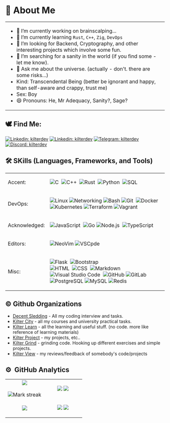 


# 👋 About Me

<table  style="width: 100%">
<tr border="none">
<td>

- 🔭 I’m currently working on brainscalping...
- 🌱 I’m currently learning `Rust`, `C++`, `Zig`, `DevOps`
- 👯 I’m looking for Backend, Cryptography, and other interesting projects which involve some fun.
- 🤔 I’m searching for a sanity in the world (if you find some - let me know).
- 💬 Ask me about the universe. (actually - don't. there are some risks...)
- Kind: Transcendental Being (better be ignorant and happy, than self-aware and crappy, trust me)
- Sex: Boy
- 😄 Pronouns: He, Mr Adequacy, Sanity?, Sage?

</td>
</tr>
</table>


## 🕊 Find Me:

<a href="https://www.linkedin.com/in/kilterdev/">![Linkedin: kilterdev](https://img.shields.io/badge/-LinkedIn-blue?style=flat-square&logo=Linkedin&logoColor=white)</a>
<a href="https://x.com/kilterdev">![Linkedin: kilterdev](https://img.shields.io/badge/-Twitter-black?style=flat-square&logo=x&logoColor=white)</a>
<a href="https://t.me/kilterdev">![Telegram: kilterdev](https://img.shields.io/badge/-Telegram-blue?style=flat-square&logo=telegram&logoColor=white)</a>
<a href="https://discord.com/users/574693981271752735">![Discord: kilterdev](https://img.shields.io/badge/-Discord-7289da?style=flat-square&logo=discord&logoColor=white)</a>

<h2>🛠️ SKills (Languages, Frameworks, and Tools) </h2>

<table width="100%">
  <tr>
    <td>Accent:</td>
    <td>
      
![C](https://img.shields.io/badge/-C-05122A?style=flat&logo=C&logoColor=A8B9CC)&nbsp;
![C++](https://img.shields.io/badge/-C++-05122A?style=flat&logo=C%2B%2B&logoColor=00599C)&nbsp;
![Rust](https://img.shields.io/badge/-Rust-05122A?style=flat&logo=rust)&nbsp;
![Python](https://img.shields.io/badge/-Python-05122A?style=flat&logo=python)&nbsp;
![SQL](https://img.shields.io/badge/-SQL-000000?style=flat&logo=sql)
    </td>
  </tr>
  <tr>
    <td>DevOps:</td>
    <td>

![Linux](https://img.shields.io/badge/-Linux-222222?style=flat&logo=linux&logoColor=FCC624)
![Networking](https://img.shields.io/badge/-Networking-222222?style=flat&logo=network&logoColor=FCC624)
![Bash](https://img.shields.io/badge/-Bash-000?&logo=GNU-Bash)
![Git](https://img.shields.io/badge/-Git-05122A?style=flat&logo=git)&nbsp;
![Docker](https://img.shields.io/badge/-Docker-000?&logo=Docker)
![Kubernetes](https://img.shields.io/badge/-Kubernetes-000?&logo=Kubernetes)
![Terraform](https://img.shields.io/badge/-Terraform-000?&logo=Terraform)
![Vagrant](https://img.shields.io/badge/-Vagrant-000?&logo=Vagrant)
    </td>
  </tr>

  <tr>
    <td>Acknowledged:</td>
    <td>

![JavaScript](https://img.shields.io/badge/-JavaScript-05122A?style=flat&logo=javascript)&nbsp;
![Go](https://img.shields.io/badge/-GO-000?&logo=Go)
![Node.js](https://img.shields.io/badge/-Node.js-05122A?style=flat&logo=node.js)&nbsp;
![TypeScript](https://img.shields.io/badge/-TypeScript-000000?style=flat&logo=typescript)
    </td>
  </tr>
  
  <tr>
    <td>Editors:</td>
    <td>

![NeoVim](https://img.shields.io/badge/-NeoVim-000?&logo=NeoVim)
![VSCpde](https://custom-icon-badges.demolab.com/badge/VSCode-0078d7.svg?logo=vsc&logoColor=white)
    </td>
  </tr>
  <tr>
    <td>Misc:</td>
    <td>
      
![Flask](https://img.shields.io/badge/-Flask-05122A?style=flat&logo=flask)&nbsp;
![Bootstrap](https://img.shields.io/badge/-Bootstrap-05122A?style=flat&logo=bootstrap&logoColor=563D7C)\
![HTML](https://img.shields.io/badge/-HTML-05122A?style=flat&logo=HTML5)&nbsp;
![CSS](https://img.shields.io/badge/-CSS-05122A?style=flat&logo=CSS3&logoColor=1572B6)&nbsp;
![Markdown](https://img.shields.io/badge/-Markdown-05122A?style=flat&logo=markdown)\
![Visual Studio Code](https://img.shields.io/badge/-Visual%20Studio%20Code-05122A?style=flat&logo=visual-studio-code&logoColor=007ACC)&nbsp;
![GitHub](https://img.shields.io/badge/-GitHub-000?&logo=GitHub)
![GitLab](https://img.shields.io/badge/-GitLab-000?&logo=GitLab)
![PostgreSQL](https://img.shields.io/badge/-PostgreSQL-000?&logo=PostgreSQL)
![MySQL](https://img.shields.io/badge/-MySQL-000?&logo=MySQL)
![Redis](https://img.shields.io/badge/-Redis-000?&logo=Redis)
    </td>
  </tr>
  
</table>

<!--![AWS](https://img.shields.io/badge/-AWS-000?&logo=Amazon-AWS)
![Azure](https://img.shields.io/badge/-Azure-000?&logo=Microsoft-Azure)
![Consul](https://img.shields.io/badge/-Consul-000?&logo=Consul)
![Prometheus](https://img.shields.io/badge/-Prometheus-000?&logo=Prometheus)
![Grafana](https://img.shields.io/badge/-Grafana-000?&logo=Grafana)
![Nginx](https://img.shields.io/badge/-Nginx-000?&logo=Nginx)
![Chef](https://img.shields.io/badge/-Chef-000?&logo=Chef)

-->


<h2>©️ Github Organizations </h2>

- [Decent Sledding](https://github.com/decent-sledding) - All my coding interview and tasks.
- [Kilter City](https://github.com/kiltercity) - all my courses and university practical tasks.
- [Kilter Learn](https://github.com/kilterlearn) - all the learning and useful stuff. (no code. more like reference of learning materials)
- [Kilter Project](https://github.com/kilterproject) - my projects, etc..
- [Kilter Grind](https://github.com/kiltergrind) - grinding code. Hooking up different exercises and simple projects.
- [Kilter View](https://github.com/kilterview) - my reviews/feedback of somebody's code/projects

  
## ⚙️ &nbsp;GitHub Analytics



<!--- stats & Trophy (start) -->
<p align="center">
  <!--- stats (start) -->
<table align="center">
  <tr border="none">
    <td width="50%" align="center">
      <img  align="center"  src="https://github-readme-stats.vercel.app/api?username=kilterdev&theme=white&show_icons=true&count_private=true&include_orgs=true" />
      <br></br>
      <img title="🔥 Get streak stats for your profile at git.io/streak-stats" alt="Mark streak" src="https://github-readme-streak-stats.herokuapp.com/?user=kilterdev&theme=white&hide_border=false&include_orgs=true" /> 
    </td>
    <td width="50%" align="center">      
      
![](http://github-profile-summary-cards.vercel.app/api/cards/stats?username=kilterdev&theme=default)
![](http://github-profile-summary-cards.vercel.app/api/cards/productive-time?username=kilterdev&theme=default)
    </td>
  </tr>
  <tr>
    <td width="50%" align="center">
      <img  src="https://github-readme-stats-git-masterorgs-github-readme-stats-team.vercel.app/api/top-langs/?username=kilterdev&include_orgs=true&theme=white&hide_border=false&no-bg=true&no-frame=true&langs_count=10"/>
    </td>
    <td width="50%" align="center">
      
![](http://github-profile-summary-cards.vercel.app/api/cards/repos-per-language?username=kilterdev&theme=default&include_orgs=true)
![](http://github-profile-summary-cards.vercel.app/api/cards/most-commit-language?username=kilterdev&theme=default&include_orgs=true)        
    </td>
  </tr>
<!--   <tr>
    <td colspan=2>
      <img src="https://github-readme-activity-graph.vercel.app/graph?username=kilterdev&bg_color=ffffff&color=000000&line=c792ea&point=ffeb95&area=true&hide_border=false&include_orgs=true" border-radius="15">
    </td>
  </tr> -->
</table>



